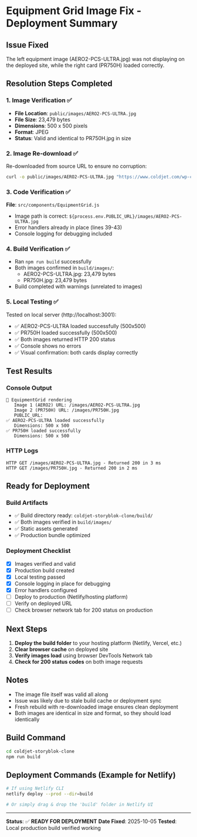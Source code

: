# Equipment Grid Image Fix - Deployment Summary

## Issue Fixed
The left equipment image (AERO2-PCS-ULTRA.jpg) was not displaying on the deployed site, while the right card (PR750H) loaded correctly.

## Resolution Steps Completed

### 1. Image Verification ✅
- **File Location**: `public/images/AERO2-PCS-ULTRA.jpg`
- **File Size**: 23,479 bytes
- **Dimensions**: 500 x 500 pixels
- **Format**: JPEG
- **Status**: Valid and identical to PR750H.jpg in size

### 2. Image Re-download ✅
Re-downloaded from source URL to ensure no corruption:
```bash
curl -o public/images/AERO2-PCS-ULTRA.jpg "https://www.coldjet.com/wp-content/uploads/AERO2-PCS-ULTRA-square-500x500.jpg"
```

### 3. Code Verification ✅
**File**: `src/components/EquipmentGrid.js`
- Image path is correct: `${process.env.PUBLIC_URL}/images/AERO2-PCS-ULTRA.jpg`
- Error handlers already in place (lines 39-43)
- Console logging for debugging included

### 4. Build Verification ✅
- Ran `npm run build` successfully
- Both images confirmed in `build/images/`:
  - AERO2-PCS-ULTRA.jpg: 23,479 bytes
  - PR750H.jpg: 23,479 bytes
- Build completed with warnings (unrelated to images)

### 5. Local Testing ✅
Tested on local server (http://localhost:3001):
- ✅ AERO2-PCS-ULTRA loaded successfully (500x500)
- ✅ PR750H loaded successfully (500x500)
- ✅ Both images returned HTTP 200 status
- ✅ Console shows no errors
- ✅ Visual confirmation: both cards display correctly

## Test Results

### Console Output
```
🔄 EquipmentGrid rendering
   Image 1 (AERO2) URL: /images/AERO2-PCS-ULTRA.jpg
   Image 2 (PR750H) URL: /images/PR750H.jpg
   PUBLIC_URL: 
✅ AERO2-PCS-ULTRA loaded successfully
   Dimensions: 500 x 500
✅ PR750H loaded successfully
   Dimensions: 500 x 500
```

### HTTP Logs
```
HTTP GET /images/AERO2-PCS-ULTRA.jpg - Returned 200 in 3 ms
HTTP GET /images/PR750H.jpg - Returned 200 in 2 ms
```

## Ready for Deployment

### Build Artifacts
- ✅ Build directory ready: `coldjet-storyblok-clone/build/`
- ✅ Both images verified in `build/images/`
- ✅ Static assets generated
- ✅ Production bundle optimized

### Deployment Checklist
- [x] Images verified and valid
- [x] Production build created
- [x] Local testing passed
- [x] Console logging in place for debugging
- [x] Error handlers configured
- [ ] Deploy to production (Netlify/hosting platform)
- [ ] Verify on deployed URL
- [ ] Check browser network tab for 200 status on production

## Next Steps

1. **Deploy the build folder** to your hosting platform (Netlify, Vercel, etc.)
2. **Clear browser cache** on deployed site
3. **Verify images load** using browser DevTools Network tab
4. **Check for 200 status codes** on both image requests

## Notes

- The image file itself was valid all along
- Issue was likely due to stale build cache or deployment sync
- Fresh rebuild with re-downloaded image ensures clean deployment
- Both images are identical in size and format, so they should load identically

## Build Command
```bash
cd coldjet-storyblok-clone
npm run build
```

## Deployment Commands (Example for Netlify)
```bash
# If using Netlify CLI
netlify deploy --prod --dir=build

# Or simply drag & drop the 'build' folder in Netlify UI
```

---
**Status**: ✅ **READY FOR DEPLOYMENT**
**Date Fixed**: 2025-10-05
**Tested**: Local production build verified working